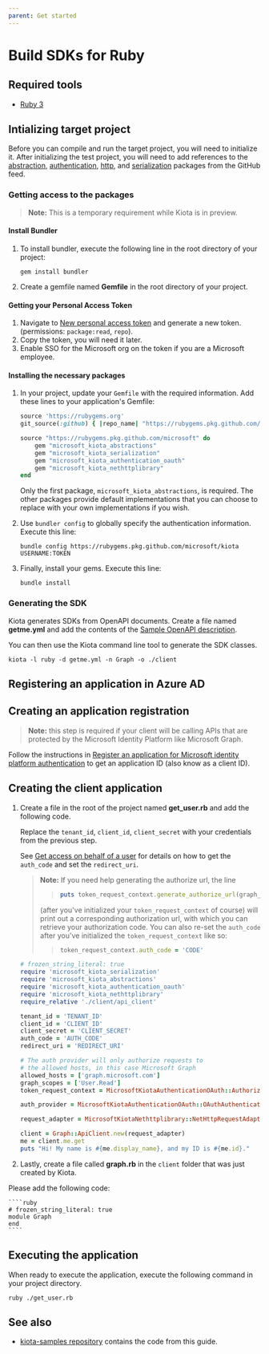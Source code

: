 ```yaml
---
parent: Get started
---
```


# Build SDKs for Ruby

## Required tools

- [Ruby 3](https://www.ruby-lang.org/en/downloads/)

## Intializing target project

Before you can compile and run the target project, you will need to initialize it. After initializing the test project, you will need to add references to the [abstraction](https://github.com/microsoft/kiota/tree/main/abstractions/ruby/microsoft_kiota_abstractions), [authentication](https://github.com/microsoft/kiota/tree/main/authentication/ruby/oauth/microsoft_kiota_authentication_oauth), [http](https://github.com/microsoft/kiota/tree/main/http/ruby/nethttp/microsoft_kiota_nethttplibrary), and [serialization](https://github.com/microsoft/kiota/tree/main/serialization/ruby/json/microsoft_kiota_serialization) packages from the GitHub feed.

### Getting access to the packages

> **Note:** This is a temporary requirement while Kiota is in preview.

#### Install Bundler

1. To install bundler, execute the following line in the root directory of your project:

    ````shell
    gem install bundler
    ````
    
2. Create a gemfile named **Gemfile** in the root directory of your project. 

#### Getting your Personal Access Token

1. Navigate to [New personal access token](https://github.com/settings/tokens/new) and generate a new token. (permissions: `package:read`, `repo`).
2. Copy the token, you will need it later.
3. Enable SSO for the Microsoft org on the token if you are a Microsoft employee.

#### Installing the necessary packages

1. In your project, update your `Gemfile` with the required information. Add these lines to your application's Gemfile:

    ````ruby
    source 'https://rubygems.org'
    git_source(:github) { |repo_name| "https://rubygems.pkg.github.com/microsoft" }

    source "https://rubygems.pkg.github.com/microsoft" do
        gem "microsoft_kiota_abstractions"
        gem "microsoft_kiota_serialization"
        gem "microsoft_kiota_authentication_oauth"
        gem "microsoft_kiota_nethttplibrary"
    end
    ````
    Only the first package, `microsoft_kiota_abstractions`, is required. The other packages provide default implementations that you can choose to replace with your own implementations if you wish.

2. Use `bundler config` to globally specify the authentication information.
    Execute this line:
    
    ````shell
    bundle config https://rubygems.pkg.github.com/microsoft/kiota USERNAME:TOKEN     
    ````
    
3. Finally, install your gems. Execute this line: 
    
    ````shell 
    bundle install 
    ````
    
### Generating the SDK 

Kiota generates SDKs from OpenAPI documents. Create a file named **getme.yml** and add the contents of the [Sample OpenAPI description](https://github.com/microsoft/kiota/blob/main/docs/get-started/reference-openapi.md).

You can then use the Kiota command line tool to generate the SDK classes.

````shell
kiota -l ruby -d getme.yml -n Graph -o ./client
````

## Registering an application in Azure AD

## Creating an application registration

> **Note:** this step is required if your client will be calling APIs that are protected by the Microsoft Identity Platform like Microsoft Graph.

Follow the instructions in [Register an application for Microsoft identity platform authentication](register-app.md) to get an application ID (also know as a client ID).

## Creating the client application

1. Create a file in the root of the project named **get_user.rb** and add the following code. 

    Replace the `tenant_id`, `client_id`, `client_secret` with your credentials from the previous step. 
    
    See [Get access on behalf of a user](https://docs.microsoft.com/en-us/graph/auth-v2-user?context=graph%2Fapi%2F1.0&view=graph-rest-1.0) for details on how to get the `auth_code` and set the `redirect_uri`. 
    
    > **Note:** If you need help generating the authorize url, the line 
    >> ````ruby
    >> puts token_request_context.generate_authorize_url(graph_scopes)
    >>  ```` 
    >  (after you've initialized your `token_request_context` of course) will print out a corresponding authorization url, with which you can retrieve your authorization code. You can also re-set the `auth_code` after you've initialized the `token_request_context` like so: 
    >>  ````ruby 
    >>  token_request_context.auth_code = 'CODE'
    >>  ````

    ````ruby
    # frozen_string_literal: true
    require 'microsoft_kiota_serialization'
    require 'microsoft_kiota_abstractions'
    require 'microsoft_kiota_authentication_oauth'
    require 'microsoft_kiota_nethttplibrary'
    require_relative './client/api_client'

    tenant_id = 'TENANT_ID'
    client_id = 'CLIENT_ID'
    client_secret = 'CLIENT_SECRET'
    auth_code = 'AUTH_CODE'
    redirect_uri = 'REDIRECT_URI'

    # The auth provider will only authorize requests to
    # the allowed hosts, in this case Microsoft Graph
    allowed_hosts = ['graph.microsoft.com']
    graph_scopes = ['User.Read']
    token_request_context = MicrosoftKiotaAuthenticationOAuth::AuthorizationCodeContext.new(tenant_id, client_id, client_secret, redirect_uri, auth_code)

    auth_provider = MicrosoftKiotaAuthenticationOAuth::OAuthAuthenticationProvider.new(token_request_context, allowed_hosts, graph_scopes)

    request_adapter = MicrosoftKiotaNethttplibrary::NetHttpRequestAdapter.new(auth_provider, MicrosoftKiotaSerialization::JsonParseNodeFactory.new, MicrosoftKiotaSerialization::JsonSerializationWriterFactory.new)

    client = Graph::ApiClient.new(request_adapter)
    me = client.me.get
    puts "Hi! My name is #{me.display_name}, and my ID is #{me.id}."

    ````
    
2. Lastly, create a file called **graph.rb** in the `client` folder that was just created by Kiota.

Please add the following code:

    ````ruby 
    # frozen_string_literal: true
    module Graph
    end
    ````

## Executing the application

When ready to execute the application, execute the following command in your project directory.

````shell 
ruby ./get_user.rb
````

## See also

- [kiota-samples repository](https://github.com/microsoft/kiota-samples/tree/main/get-started/ruby) contains the code from this guide.
